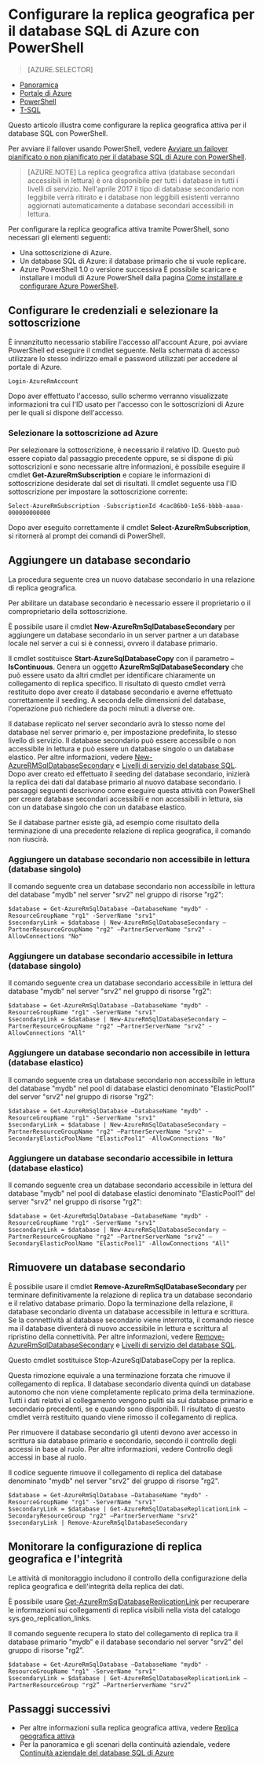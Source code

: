 <properties 
    pageTitle="Configurare la replica geografica attiva per il database SQL di Azure con PowerShell | Microsoft Azure" 
    description="Configurare la replica geografica attiva per il database SQL di Azure con PowerShell" 
    services="sql-database" 
    documentationCenter="" 
    authors="stevestein" 
    manager="jhubbard" 
    editor=""/>

<tags
    ms.service="sql-database"
    ms.devlang="NA"
    ms.topic="article"
    ms.tgt_pltfrm="powershell"
   ms.workload="NA"
    ms.date="07/14/2016"
    ms.author="sstein"/>

# Configurare la replica geografica per il database SQL di Azure con PowerShell

> [AZURE.SELECTOR]
- [Panoramica](sql-database-geo-replication-overview.md)
- [Portale di Azure](sql-database-geo-replication-portal.md)
- [PowerShell](sql-database-geo-replication-powershell.md)
- [T-SQL](sql-database-geo-replication-transact-sql.md)

Questo articolo illustra come configurare la replica geografica attiva per il database SQL con PowerShell.

Per avviare il failover usando PowerShell, vedere [Avviare un failover pianificato o non pianificato per il database SQL di Azure con PowerShell](sql-database-geo-replication-failover-powershell.md).

>[AZURE.NOTE] La replica geografica attiva (database secondari accessibili in lettura) è ora disponibile per tutti i database in tutti i livelli di servizio. Nell'aprile 2017 il tipo di database secondario non leggibile verrà ritirato e i database non leggibili esistenti verranno aggiornati automaticamente a database secondari accessibili in lettura.



Per configurare la replica geografica attiva tramite PowerShell, sono necessari gli elementi seguenti:

- Una sottoscrizione di Azure.
- Un database SQL di Azure: il database primario che si vuole replicare.
- Azure PowerShell 1.0 o versione successiva È possibile scaricare e installare i moduli di Azure PowerShell dalla pagina [Come installare e configurare Azure PowerShell](../powershell-install-configure.md).


## Configurare le credenziali e selezionare la sottoscrizione

È innanzitutto necessario stabilire l'accesso all'account Azure, poi avviare PowerShell ed eseguire il cmdlet seguente. Nella schermata di accesso utilizzare lo stesso indirizzo email e password utilizzati per accedere al portale di Azure.


	Login-AzureRmAccount

Dopo aver effettuato l'accesso, sullo schermo verranno visualizzate informazioni tra cui l'ID usato per l'accesso con le sottoscrizioni di Azure per le quali si dispone dell'accesso.


### Selezionare la sottoscrizione ad Azure

Per selezionare la sottoscrizione, è necessario il relativo ID. Questo può essere copiato dal passaggio precedente oppure, se si dispone di più sottoscrizioni e sono necessarie altre informazioni, è possibile eseguire il cmdlet **Get-AzureRmSubscription** e copiare le informazioni di sottoscrizione desiderate dal set di risultati. Il cmdlet seguente usa l'ID sottoscrizione per impostare la sottoscrizione corrente:

	Select-AzureRmSubscription -SubscriptionId 4cac86b0-1e56-bbbb-aaaa-000000000000

Dopo aver eseguito correttamente il cmdlet **Select-AzureRmSubscription**, si ritornerà al prompt dei comandi di PowerShell.


## Aggiungere un database secondario


La procedura seguente crea un nuovo database secondario in una relazione di replica geografica.
  
Per abilitare un database secondario è necessario essere il proprietario o il comproprietario della sottoscrizione.

È possibile usare il cmdlet **New-AzureRmSqlDatabaseSecondary** per aggiungere un database secondario in un server partner a un database locale nel server a cui si è connessi, ovvero il database primario.

Il cmdlet sostituisce **Start-AzureSqlDatabaseCopy** con il parametro **–IsContinuous**. Genera un oggetto **AzureRmSqlDatabaseSecondary** che può essere usato da altri cmdlet per identificare chiaramente un collegamento di replica specifico. Il risultato di questo cmdlet verrà restituito dopo aver creato il database secondario e averne effettuato correttamente il seeding. A seconda delle dimensioni del database, l'operazione può richiedere da pochi minuti a diverse ore.

Il database replicato nel server secondario avrà lo stesso nome del database nel server primario e, per impostazione predefinita, lo stesso livello di servizio. Il database secondario può essere accessibile o non accessibile in lettura e può essere un database singolo o un database elastico. Per altre informazioni, vedere [New-AzureRMSqlDatabaseSecondary](https://msdn.microsoft.com/library/mt603689.aspx) e [Livelli di servizio del database SQL](sql-database-service-tiers.md). Dopo aver creato ed effettuato il seeding del database secondario, inizierà la replica dei dati dal database primario al nuovo database secondario. I passaggi seguenti descrivono come eseguire questa attività con PowerShell per creare database secondari accessibili e non accessibili in lettura, sia con un database singolo che con un database elastico.

Se il database partner esiste già, ad esempio come risultato della terminazione di una precedente relazione di replica geografica, il comando non riuscirà.



### Aggiungere un database secondario non accessibile in lettura (database singolo)

Il comando seguente crea un database secondario non accessibile in lettura del database "mydb" nel server "srv2" nel gruppo di risorse "rg2":

    $database = Get-AzureRmSqlDatabase –DatabaseName "mydb" -ResourceGroupName "rg1" -ServerName "srv1"
    $secondaryLink = $database | New-AzureRmSqlDatabaseSecondary –PartnerResourceGroupName "rg2" –PartnerServerName "srv2" -AllowConnections "No"



### Aggiungere un database secondario accessibile in lettura (database singolo)

Il comando seguente crea un database secondario accessibile in lettura del database "mydb" nel server "srv2" nel gruppo di risorse "rg2":

    $database = Get-AzureRmSqlDatabase –DatabaseName "mydb" -ResourceGroupName "rg1" -ServerName "srv1"
    $secondaryLink = $database | New-AzureRmSqlDatabaseSecondary –PartnerResourceGroupName "rg2" –PartnerServerName "srv2" -AllowConnections "All"




### Aggiungere un database secondario non accessibile in lettura (database elastico)

Il comando seguente crea un database secondario non accessibile in lettura del database "mydb" nel pool di database elastici denominato "ElasticPool1" del server "srv2" nel gruppo di risorse "rg2":

    $database = Get-AzureRmSqlDatabase –DatabaseName "mydb" -ResourceGroupName "rg1" -ServerName "srv1"
    $secondaryLink = $database | New-AzureRmSqlDatabaseSecondary –PartnerResourceGroupName "rg2" –PartnerServerName "srv2" –SecondaryElasticPoolName "ElasticPool1" -AllowConnections "No"


### Aggiungere un database secondario accessibile in lettura (database elastico)

Il comando seguente crea un database secondario accessibile in lettura del database "mydb" nel pool di database elastici denominato "ElasticPool1" del server "srv2" nel gruppo di risorse "rg2":

    $database = Get-AzureRmSqlDatabase –DatabaseName "mydb" -ResourceGroupName "rg1" -ServerName "srv1"
    $secondaryLink = $database | New-AzureRmSqlDatabaseSecondary –PartnerResourceGroupName "rg2" –PartnerServerName "srv2" –SecondaryElasticPoolName "ElasticPool1" -AllowConnections "All"





## Rimuovere un database secondario

È possibile usare il cmdlet **Remove-AzureRmSqlDatabaseSecondary** per terminare definitivamente la relazione di replica tra un database secondario e il relativo database primario. Dopo la terminazione della relazione, il database secondario diventa un database accessibile in lettura e scrittura. Se la connettività al database secondario viene interrotta, il comando riesce ma il database diventerà di nuovo accessibile in lettura e scrittura al ripristino della connettività. Per altre informazioni, vedere [Remove-AzureRmSqlDatabaseSecondary](https://msdn.microsoft.com/library/mt603457.aspx) e [Livelli di servizio del database SQL](sql-database-service-tiers.md).

Questo cmdlet sostituisce Stop-AzureSqlDatabaseCopy per la replica.

Questa rimozione equivale a una terminazione forzata che rimuove il collegamento di replica. Il database secondario diventa quindi un database autonomo che non viene completamente replicato prima della terminazione. Tutti i dati relativi al collegamento vengono puliti sia sui database primario e secondario precedenti, se e quando sono disponibili. Il risultato di questo cmdlet verrà restituito quando viene rimosso il collegamento di replica.


Per rimuovere il database secondario gli utenti devono aver accesso in scrittura sia database primario e secondario, secondo il controllo degli accessi in base al ruolo. Per altre informazioni, vedere Controllo degli accessi in base al ruolo.

Il codice seguente rimuove il collegamento di replica del database denominato "mydb" nel server "srv2" del gruppo di risorse "rg2".

    $database = Get-AzureRmSqlDatabase –DatabaseName "mydb" -ResourceGroupName "rg1" -ServerName "srv1"
    $secondaryLink = $database | Get-AzureRmSqlDatabaseReplicationLink –SecondaryResourceGroup "rg2" –PartnerServerName "srv2"
    $secondaryLink | Remove-AzureRmSqlDatabaseSecondary 


## Monitorare la configurazione di replica geografica e l'integrità

Le attività di monitoraggio includono il controllo della configurazione della replica geografica e dell'integrità della replica dei dati.

È possibile usare [Get-AzureRmSqlDatabaseReplicationLink](https://msdn.microsoft.com/library/mt619330.aspx) per recuperare le informazioni sui collegamenti di replica visibili nella vista del catalogo sys.geo\_replication\_links.

Il comando seguente recupera lo stato del collegamento di replica tra il database primario "mydb” e il database secondario nel server "srv2” del gruppo di risorse "rg2”.

    $database = Get-AzureRmSqlDatabase –DatabaseName "mydb" -ResourceGroupName "rg1" -ServerName "srv1"
    $secondaryLink = $database | Get-AzureRmSqlDatabaseReplicationLink –PartnerResourceGroup "rg2” –PartnerServerName "srv2”


## Passaggi successivi

- Per altre informazioni sulla replica geografica attiva, vedere [Replica geografica attiva](sql-database-geo-replication-overview.md)
- Per la panoramica e gli scenari della continuità aziendale, vedere [Continuità aziendale del database SQL di Azure](sql-database-business-continuity.md)

<!---HONumber=AcomDC_0727_2016-->
